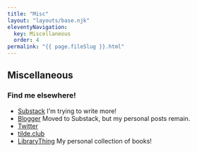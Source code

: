 ```yaml
---
title: "Misc"
layout: "layouts/base.njk"
eleventyNavigation:
  key: Miscellaneous
  order: 4
permalink: "{{ page.fileSlug }}.html"
---
```


## Miscellaneous

### Find me elsewhere!
<ul>
    <li><a href="https://choongzh.substack.com/" target="_blank">Substack</a>
    I'm trying to write more!</li>
    <li><a href="https://notzhanhongscage.blogspot.com/" target="_blank">Blogger</a>
    Moved to Substack, but my personal posts remain.</li>
    <li><a href="https://twitter.com/throggmorton" target="_blank">Twitter</a></li>
    <li><a href="https://tilde.club/~zhanhong/" target="_blank">tilde.club</a></li>
    <li><a href="https://www.librarything.com/profile/choongzh" target="_blank">LibraryThing</a>
    My personal collection of books!</li>
</ul>